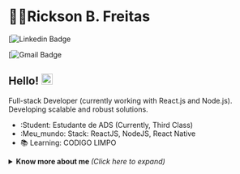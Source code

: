 # :man_technologist:Rickson B. Freitas

[![Linkedin Badge](https://www.linkedin.com/login/pt)

[![Gmail Badge](https://accounts.google.com/v3/signin/identifier?continue=https%3A%2F%2Fmail.google.com%2Fmail%2F%3Fhl%3Dpt-BR&emr=1&hl=pt-BR&ifkv=ASKV5MjBlVv2RwoUZpSEZtx7A69dLNxG6bEZJ5qQYDJggu1xlPl7aYuU4B3LoQs6vGqthqauS0qTEA&ltmpl=default&ltmplcache=2&osid=1&passive=true&rm=false&scc=1&service=mail&ss=1&flowName=GlifWebSignIn&flowEntry=ServiceLogin&dsh=S-2146012977%3A1745626352399573)

## Hello! <img src="https://github.com/lucasgdb/lucasgdb/blob/master/assets/hi.gif" width="22">

Full-stack Developer (currently working with React.js and Node.js). Developing scalable and robust solutions.

- :Student: Estudante de ADS (Currently, Third Class)
- :Meu_mundo: Stack: ReactJS, NodeJS, React Native
- :books: Learning: CODIGO LIMPO

> 

<details>
  <summary> <b> Know more about me </b> <i>(Click here to expand)</i> </summary>
  <br>
  
  <a href="https://github.com/anuraghazra/github-readme-stats">
    <img align="center" src="https://github-readme-stats.vercel.app/api?username=lucasgdb&show_icons=true&count_private=true&theme=radical&hide=issues" />
  </a>
  
---
  
  <p align="center">
    <a href="https://github.com/ryo-ma/github-profile-trophy" align="center">
      <img align="center" src="https://github-profile-trophy.vercel.app/?theme=dracula&margin-w=8&column=6&username=lucasgdb" alt="Trophies" />
    </a>
  </p>

  ## Some technologies

  ![HTML5](https://img.shields.io/badge/-HTML5-E34F26?style=flat-square&logo=html5&logoColor=white)
  ![CSS3](https://img.shields.io/badge/-CSS3-549FDE?style=flat-square&logo=css3&logoColor=white)
  ![JavaScript](https://img.shields.io/badge/-JavaScript-F7B93E?style=flat-square&logo=javascript&logoColor=fff)
  ![React](https://img.shields.io/badge/-React.js-45b8d8?style=flat-square&logo=react&logoColor=white)
  ![MySQL](https://img.shields.io/badge/-MySQL-00758F?style=flat-square&logo=mysql&logoColor=white)
  ![VSCode](https://img.shields.io/badge/-VSCode-0085D1?style=flat-square&logo=visual-studio-code&logoColor=white)
  ![Windows](https://img.shields.io/badge/-Windows-00ADEF?style=flat-square&logo=windows&logoColor=white)
</details>

